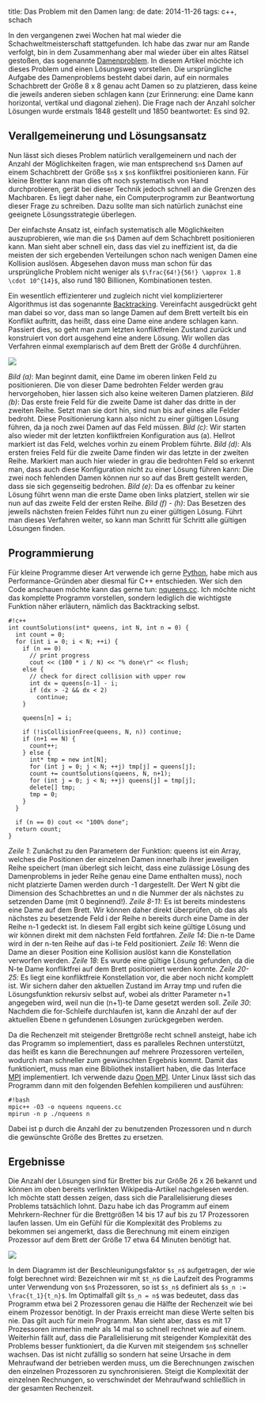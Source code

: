 title: Das Problem mit den Damen
lang: de
date: 2014-11-26
tags: c++, schach

In den vergangenen zwei Wochen hat mal wieder die Schachweltmeisterschaft stattgefunden. Ich habe das zwar nur am Rande verfolgt, bin in dem Zusammenhang aber mal wieder über ein altes Rätsel gestoßen, das sogenannte [Damenproblem][damenproblem]. In diesem Artikel möchte ich dieses Problem und einen Lösungsweg vorstellen. Die ursprüngliche Aufgabe des Damenproblems besteht dabei darin, auf ein normales Schachbrett der Größe 8 x 8 genau acht Damen so zu platzieren, dass keine die jeweils anderen sieben schlagen kann (zur Erinnerung: eine Dame kann horizontal, vertikal und diagonal ziehen). Die Frage nach der Anzahl solcher Lösungen wurde erstmals 1848 gestellt und 1850 beantwortet: Es sind 92.

## Verallgemeinerung und Lösungsansatz

Nun lässt sich dieses Problem natürlich verallgemeinern und nach der Anzahl der Möglichkeiten fragen, wie man entsprechend `$n$` Damen auf einem Schachbrett der Größe `$n$` x `$n$` konfliktfrei positionieren kann. Für kleine Bretter kann man dies oft noch systematisch von Hand durchprobieren, gerät bei dieser Technik jedoch schnell an die Grenzen des Machbaren. Es liegt daher nahe, ein Computerprogramm zur Beantwortung dieser Frage zu schreiben. Dazu sollte man sich natürlich zunächst eine geeignete Lösungsstrategie überlegen.

Der einfachste Ansatz ist, einfach systematisch alle Möglichkeiten auszuprobieren, wie man die `$n$` Damen auf dem Schachbrett positionieren kann. Man sieht aber schnell ein, dass das viel zu ineffizient ist, da die meisten der sich ergebenden Verteilungen schon nach wenigen Damen eine Kollision auslösen. Abgesehen davon muss man schon für das ursprüngliche Problem nicht weniger als `$\frac{64!}{56!} \approx 1.8 \cdot 10^{14}$`, also rund 180 Billionen, Kombinationen testen.

Ein wesentlich effizienterer und zugleich nicht viel komplizierterer Algorithmus ist das sogenannte [Backtracking][backtracking]. Vereinfacht ausgedrückt geht man dabei so vor, dass man so lange Damen auf dem Brett verteilt bis ein Konflikt auftritt, das heißt, dass eine Dame eine andere schlagen kann. Passiert dies, so geht man zum letzten konfliktfreien Zustand zurück und konstruiert von dort ausgehend eine andere Lösung. Wir wollen das Verfahren einmal exemplarisch auf dem Brett der Größe 4 durchführen.

<object data="/files/images/chess-backtracking.svg"><img src="/files/images/chess-backtracking.png" /></object>

*Bild (a)*: Man beginnt damit, eine Dame im oberen linken Feld zu positionieren. Die von dieser Dame bedrohten Felder werden grau hervorgehoben, hier lassen sich also keine weiteren Damen platzieren. *Bild (b)*: Das erste freie Feld für die zweite Dame ist daher das dritte in der zweiten Reihe. Setzt man sie dort hin, sind nun bis auf eines alle Felder bedroht. Diese Positionierung kann also nicht zu einer gültigen Lösung führen, da ja noch zwei Damen auf das Feld müssen. *Bild (c)*: Wir starten also wieder mit der letzten konfliktfreien Konfiguration aus (a). Hellrot markiert ist das Feld, welches vorhin zu einem Problem führte. *Bild (d)*: Als ersten freies Feld für die zweite Dame finden wir das letzte in der zweiten Reihe. Markiert man auch hier wieder in grau die bedrohten Feld so erkennt man, dass auch diese Konfiguration nicht zu einer Lösung führen kann: Die zwei noch fehlenden Damen können nur so auf das Brett gestellt werden, dass sie sich gegenseitig bedrohen. *Bild (e)*: Da es offenbar zu keiner Lösung führt wenn man die erste Dame oben links platziert, stellen wir sie nun auf das zweite Feld der ersten Reihe. *Bild (f) - (h)*: Das Besetzen des jeweils nächsten freien Feldes führt nun zu einer gültigen Lösung. Führt man dieses Verfahren weiter, so kann man Schritt für Schritt alle gültigen Lösungen finden.

## Programmierung

Für kleine Programme dieser Art verwende ich gerne [Python][python], habe mich aus Performance-Gründen aber diesmal für C++ entschieden. Wer sich den Code anschauen möchte kann das gerne tun: [nqueens.cc][nqueens.cc]. Ich möchte nicht das komplette Programm vorstellen, sondern lediglich die wichtigste Funktion näher erläutern, nämlich das Backtracking selbst.

    #!c++
    int countSolutions(int* queens, int N, int n = 0) {
      int count = 0;
      for (int i = 0; i < N; ++i) {
        if (n == 0) 
          // print progress
          cout << (100 * i / N) << "% done\r" << flush;
        else {
          // check for direct collision with upper row
          int dx = queens[n-1] - i;
          if (dx > -2 && dx < 2)
            continue;
        }

        queens[n] = i;

        if (!isCollisionFree(queens, N, n)) continue;
        if (n+1 == N) {
          count++;
        } else {
          int* tmp = new int[N];
          for (int j = 0; j < N; ++j) tmp[j] = queens[j];
          count += countSolutions(queens, N, n+1);
          for (int j = 0; j < N; ++j) queens[j] = tmp[j];
          delete[] tmp;
          tmp = 0;
        }
      }

      if (n == 0) cout << "100% done";
      return count;
    }

*Zeile 1*: Zunächst zu den Parametern der Funktion: queens ist ein Array, welches die Positionen der einzelnen Damen innerhalb ihrer jeweiligen Reihe speichert (man überlegt sich leicht, dass eine zulässige Lösung des Damenproblems in jeder Reihe genau eine Dame enthalten muss), noch nicht platzierte Damen werden durch -1 dargestellt. Der Wert N gibt die Dimension des Schachbrettes an und n die Nummer der als nächstes zu setzenden Dame (mit 0 beginnend!). *Zeile 8-11*: Es ist bereits mindestens eine Dame auf dem Brett. Wir können daher direkt überprüfen, ob das als nächstes zu besetzende Feld i der Reihe n bereits durch eine Dame in der Reihe n-1 gedeckt ist. In diesem Fall ergibt sich keine gültige Lösung und wir können direkt mit dem nächsten Feld fortfahren. *Zeile 14*: Die n-te Dame wird in der n-ten Reihe auf das i-te Feld positioniert. *Zeile 16*: Wenn die Dame an dieser Position eine Kollision auslöst kann die Konstellation verworfen werden. *Zeile 18*: Es wurde eine gültige Lösung gefunden, da die N-te Dame konfliktfrei auf dem Brett positioniert werden konnte. *Zeile 20-25*: Es liegt eine konfliktfreie Konstellation vor, die aber noch nicht komplett ist. Wir sichern daher den aktuellen Zustand im Array tmp und rufen die Lösungsfunktion rekursiv selbst auf, wobei als dritter Parameter n+1 angegeben wird, weil nun die (n+1)-te Dame gesetzt werden soll. *Zeile 30*: Nachdem die for-Schleife durchlaufen ist, kann die Anzahl der auf der aktuellen Ebene n gefundenen Lösungen zurückgegeben werden.

Da die Rechenzeit mit steigender Brettgröße recht schnell ansteigt, habe ich das Programm so implementiert, dass es paralleles Rechnen unterstützt, das heißt es kann die Berechnungen auf mehrere Prozessoren verteilen, wodurch man schneller zum gewünschten Ergebnis kommt. Damit das funktioniert, muss man eine Bibliothek installiert haben, die das Interface [MPI][mpi] implementiert. Ich verwende dazu [Open MPI][openmpi]. Unter Linux lässt sich das Programm dann mit den folgenden Befehlen kompilieren und ausführen:
    
    #!bash
    mpic++ -O3 -o nqueens nqueens.cc
    mpirun -n p ./nqueens n

Dabei ist p durch die Anzahl der zu benutzenden Prozessoren und n durch die gewünschte Größe des Brettes zu ersetzen.

## Ergebnisse

Die Anzahl der Lösungen sind für Bretter bis zur Größe 26 x 26 bekannt und können im oben bereits verlinkten Wikipedia-Artikel nachgelesen werden. Ich möchte statt dessen zeigen, dass sich die Parallelisierung dieses Problems tatsächlich lohnt. Dazu habe ich das Programm auf einem Mehrkern-Rechner für die Brettgrößen 14 bis 17 auf bis zu 17 Prozessoren laufen lassen. Um ein Gefühl für die Komplexität des Problems zu bekommen sei angemerkt, dass die Berechnung mit einem einzigen Prozessor auf dem Brett der Größe 17 etwa 64 Minuten benötigt hat.

<object data="/files/images/chess-speedup.svg"><img src="/files/images/chess-speedup.png" /></object>

In dem Diagramm ist der Beschleunigungsfaktor `$s_n$` aufgetragen, der wie folgt berechnet wird: Bezeichnen wir mit `$t_n$` die Laufzeit des Programms unter Verwendung von `$n$` Prozessoren, so ist `$s_n$` definiert als `$s_n := \frac{t_1}{t_n}$`. Im Optimalfall gilt `$s_n = n$` was bedeutet, dass das Programm etwa bei 2 Prozessoren genau die Hälfte der Rechenzeit wie bei einem Prozessor benötigt. In der Praxis erreicht man diese Werte selten bis nie. Das gilt auch für mein Programm. Man sieht aber, dass es mit 17 Prozessoren immerhin mehr als 14 mal so schnell rechnet wie auf einem. Weiterhin fällt auf, dass die Parallelisierung mit steigender Komplexität des Problems besser funktioniert, da die Kurven mit steigendem `$n$` schneller wachsen. Das ist nicht zufällig so sondern hat seine Ursache in dem Mehraufwand der betrieben werden muss, um die Berechnungen zwischen den einzelnen Prozessoren zu synchronisieren. Steigt die Komplexität der einzelnen Rechnungen, so verschwindet der Mehraufwand schließlich in der gesamten Rechenzeit.


[backtracking]: http://de.wikipedia.org/wiki/Backtracking
[damenproblem]: http://de.wikipedia.org/wiki/Damenproblem
[mpi]: http://de.wikipedia.org/wiki/Message_Passing_Interface
[nqueens.cc]: /files/code/nqueens.cc
[openmpi]: http://www.open-mpi.org/
[python]: http://www.python.org